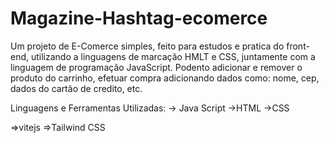 # Magazine-Hashtag-ecomerce

Um projeto de E-Comerce simples, feito para estudos e pratica do front-end, utilizando a linguagens de marcação HMLT e CSS, juntamente com a linguagem de programação JavaScript.
Podento adicionar e remover o produto do carrinho, efetuar compra adicionando dados como: nome, cep, dados do cartão de credito, etc.

Linguagens e Ferramentas Utilizadas:
-> Java Script
->HTML
->CSS

=>vitejs
=>Tailwind CSS
